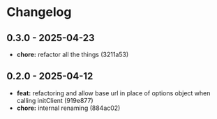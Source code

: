 # Changelog

## 0.3.0 - 2025-04-23

- __chore:__ refactor all the things (3211a53)

## 0.2.0 - 2025-04-12

- __feat:__ refactoring and allow base url in place of options object when calling initClient (919e877)
- __chore:__ internal renaming (884ac02)
